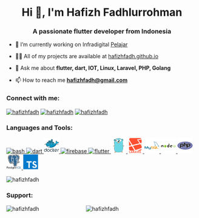 <h1 align="center">Hi 👋, I'm Hafizh Fadhlurrohman</h1>
<h3 align="center">A passionate flutter developer from Indonesia</h3>

- 🔭 I’m currently working on Infradigital [Pelajar](https://play.google.com/store/apps/details?id=io.infradigital.app.pelajar)

- 👨‍💻 All of my projects are available at [hafizhfadh.github.io](hafizhfadh.github.io)

- 💬 Ask me about **flutter, dart, IOT, Linux, Laravel, PHP, Golang**

- 📫 How to reach me **hafizhfadh@gmail.com**

<h3 align="left">Connect with me:</h3>
<p align="left">
<a href="https://codepen.io/hafizhfadh" target="blank"><img align="center" src="https://raw.githubusercontent.com/rahuldkjain/github-profile-readme-generator/master/src/images/icons/Social/codepen.svg" alt="hafizhfadh" height="30" width="40" /></a>
<a href="https://dev.to/hafizhfadh" target="blank"><img align="center" src="https://raw.githubusercontent.com/rahuldkjain/github-profile-readme-generator/master/src/images/icons/Social/devto.svg" alt="hafizhfadh" height="30" width="40" /></a>
<a href="https://linkedin.com/in/hafizhfadh" target="blank"><img align="center" src="https://raw.githubusercontent.com/rahuldkjain/github-profile-readme-generator/master/src/images/icons/Social/linked-in-alt.svg" alt="hafizhfadh" height="30" width="40" /></a>
</p>

<h3 align="left">Languages and Tools:</h3>
<p align="left"> <a href="https://www.gnu.org/software/bash/" target="_blank" rel="noreferrer"> <img src="https://www.vectorlogo.zone/logos/gnu_bash/gnu_bash-icon.svg" alt="bash" width="40" height="40"/> </a> <a href="https://dart.dev" target="_blank" rel="noreferrer"> <img src="https://www.vectorlogo.zone/logos/dartlang/dartlang-icon.svg" alt="dart" width="40" height="40"/> </a> <a href="https://www.docker.com/" target="_blank" rel="noreferrer"> <img src="https://raw.githubusercontent.com/devicons/devicon/master/icons/docker/docker-original-wordmark.svg" alt="docker" width="40" height="40"/> </a> <a href="https://firebase.google.com/" target="_blank" rel="noreferrer"> <img src="https://www.vectorlogo.zone/logos/firebase/firebase-icon.svg" alt="firebase" width="40" height="40"/> </a> <a href="https://flutter.dev" target="_blank" rel="noreferrer"> <img src="https://www.vectorlogo.zone/logos/flutterio/flutterio-icon.svg" alt="flutter" width="40" height="40"/> </a> <a href="https://golang.org" target="_blank" rel="noreferrer"> <img src="https://raw.githubusercontent.com/devicons/devicon/master/icons/go/go-original.svg" alt="go" width="40" height="40"/> </a> <a href="https://laravel.com/" target="_blank" rel="noreferrer"> <img src="https://raw.githubusercontent.com/devicons/devicon/master/icons/laravel/laravel-plain-wordmark.svg" alt="laravel" width="40" height="40"/> </a> <a href="https://www.mysql.com/" target="_blank" rel="noreferrer"> <img src="https://raw.githubusercontent.com/devicons/devicon/master/icons/mysql/mysql-original-wordmark.svg" alt="mysql" width="40" height="40"/> </a> <a href="https://nodejs.org" target="_blank" rel="noreferrer"> <img src="https://raw.githubusercontent.com/devicons/devicon/master/icons/nodejs/nodejs-original-wordmark.svg" alt="nodejs" width="40" height="40"/> </a> <a href="https://www.php.net" target="_blank" rel="noreferrer"> <img src="https://raw.githubusercontent.com/devicons/devicon/master/icons/php/php-original.svg" alt="php" width="40" height="40"/> </a> <a href="https://www.postgresql.org" target="_blank" rel="noreferrer"> <img src="https://raw.githubusercontent.com/devicons/devicon/master/icons/postgresql/postgresql-original-wordmark.svg" alt="postgresql" width="40" height="40"/> </a> <a href="https://www.typescriptlang.org/" target="_blank" rel="noreferrer"> <img src="https://raw.githubusercontent.com/devicons/devicon/master/icons/typescript/typescript-original.svg" alt="typescript" width="40" height="40"/> </a> </p>

<p><img align="center" src="https://github-readme-stats.vercel.app/api/top-langs?username=hafizhfadh&show_icons=true&locale=en&layout=compact" alt="hafizhfadh" /></p>

<h3 align="left">Support:</h3>
<p><a href="https://www.buymeacoffee.com/hafizhfadh"> <img align="left" src="https://cdn.buymeacoffee.com/buttons/v2/default-yellow.png" height="50" width="210" alt="hafizhfadh" /></a><a href="https://ko-fi.com/hafizhfadh"> <img align="left" src="https://cdn.ko-fi.com/cdn/kofi3.png?v=3" height="50" width="210" alt="hafizhfadh" /></a></p><br><br>
